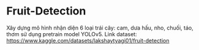# Fruit-Detection
Xây dựng mô hình nhận diện 6 loại trái cây: cam, dưa hấu, nho, chuối, táo, thơm sử dụng pretrain model YOLOv5.
Link dataset: https://www.kaggle.com/datasets/lakshaytyagi01/fruit-detection
